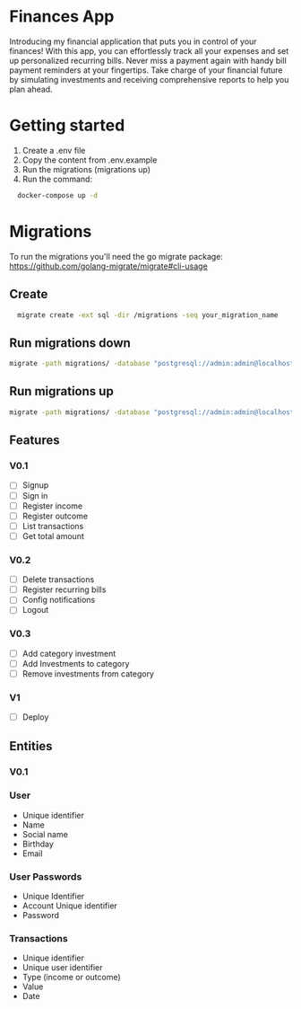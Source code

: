 # Finances App

Introducing my financial application that puts you in control of your finances! With this app, you can effortlessly track all your expenses and set up personalized recurring bills. Never miss a payment again with handy bill payment reminders at your fingertips. Take charge of your financial future by simulating investments and receiving comprehensive reports to help you plan ahead.

# Getting started

1. Create a .env file
2. Copy the content from .env.example
3. Run the migrations (migrations up)
3. Run the command:
```bash
  docker-compose up -d
```

# Migrations
To run the migrations you'll need the go migrate package:
https://github.com/golang-migrate/migrate#cli-usage

## Create
```bash
  migrate create -ext sql -dir /migrations -seq your_migration_name
```

## Run migrations down
```bash
migrate -path migrations/ -database "postgresql://admin:admin@localhost:5432/finances?sslmode=disable" -verbose down
```

## Run migrations up
```bash
migrate -path migrations/ -database "postgresql://admin:admin@localhost:5432/finances?sslmode=disable" -verbose up
```

## Features
### V0.1
- [ ] Signup
- [ ] Sign in
- [ ] Register income
- [ ] Register outcome
- [ ] List transactions
- [ ] Get total amount

### V0.2
- [ ] Delete transactions
- [ ] Register recurring bills
- [ ] Config notifications
- [ ] Logout

### V0.3
- [ ] Add category investment 
- [ ] Add Investments to category
- [ ] Remove investments from category

### V1
- [ ] Deploy


## Entities

### V0.1
### User
- Unique identifier
- Name
- Social name
- Birthday
- Email

### User Passwords
- Unique Identifier
- Account Unique identifier
- Password

### Transactions
- Unique identifier
- Unique user identifier
- Type (income or outcome)
- Value
- Date
